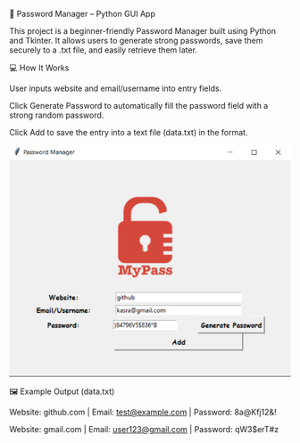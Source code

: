 🔐 Password Manager – Python GUI App

This project is a beginner-friendly Password Manager built using Python and Tkinter. It allows users to generate strong passwords, save them securely to a .txt file, and easily retrieve them later.


💻 How It Works

User inputs website and email/username into entry fields.

Click Generate Password to automatically fill the password field with a strong random password.

Click Add to save the entry into a text file (data.txt) in the format.

![App Screenshot](screenshot.png)

🖼️ Example Output (data.txt)

Website: github.com | Email: test@example.com | Password: 8a@Kfj12&!

Website: gmail.com  | Email: user123@gmail.com | Password: qW3$erT#z
